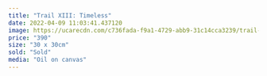 ```yaml
---
title: "Trail XIII: Timeless"
date: 2022-04-09 11:03:41.437120
image: https://ucarecdn.com/c736fada-f9a1-4729-abb9-31c14cca3239/trail-xiii-timeless.jpg
price: "390"
size: "30 x 30cm"
sold: "Sold"
media: "Oil on canvas"
---
```


